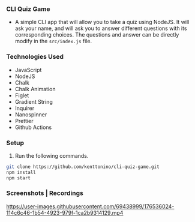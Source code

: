 ### CLI Quiz Game
- A simple CLI app that will allow you to take a quiz using NodeJS. It will ask your name, and will ask you to answer different questions with its corresponding choices. The questions and answer can be directly modify in the `src/index.js` file.

### Technologies Used
- JavaScript
- NodeJS
- Chalk
- Chalk Animation
- Figlet
- Gradient String
- Inquirer
- Nanospinner
- Prettier
- Github Actions

### Setup
1. Run the following commands.
```bash
git clone https://github.com/kenttonino/cli-quiz-game.git
npm install
npm start
```

### Screenshots | Recordings
https://user-images.githubusercontent.com/69438999/176536024-114c6c46-1b54-4923-979f-1ca2b9314129.mp4
